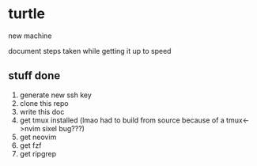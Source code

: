 # turtle

new machine

document steps taken while getting it up to speed

## stuff done
1. generate new ssh key
2. clone this repo
3. write this doc
4. get tmux installed (lmao had to build from source because of a tmux<->nvim sixel bug???)
5. get neovim
6. get fzf
7. get ripgrep
